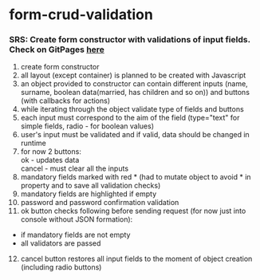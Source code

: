 # form-crud-validation
### SRS: Create form constructor with validations of input fields. Check on GitPages [here](https://demiez.github.io/form-crud-validation/)
1) create form constructor
2) all layout (except container) is planned to be created with Javascript
3) an object provided to constructor can contain different inputs (name, surname, boolean data(married, has children and so on)) and buttons (with callbacks for actions)
4) while iterating through the object validate type of fields and buttons
5) each input must correspond to the aim of the field (type="text" for simple fields, radio - for boolean values)
6) user's input must be validated and if valid, data should be changed in runtime
7) for now 2 buttons:<br>
ok - updates data<br>
cancel - must clear all the inputs<br>
8) mandatory fields marked with red * (had to mutate object to avoid * in property and to save all validation checks)
9) mandatory fields are highlighted if empty
10) password and password confirmation validation
11) ok button checks following before sending request (for now just into console without JSON formation):
- if mandatory fields are not empty
- all validators are passed
12) cancel button restores all input fields to the moment of object creation (including radio buttons) 
